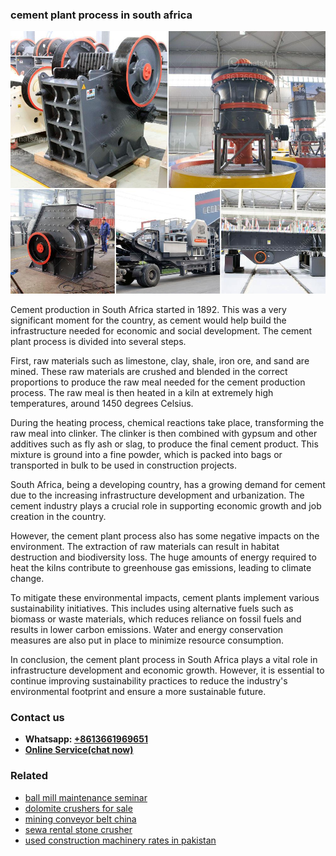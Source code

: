 <h3>cement plant process in south africa</h3><img src='1704951511.jpg' alt=''><p>Cement production in South Africa started in 1892. This was a very significant moment for the country, as cement would help build the infrastructure needed for economic and social development. The cement plant process is divided into several steps.</p><p>First, raw materials such as limestone, clay, shale, iron ore, and sand are mined. These raw materials are crushed and blended in the correct proportions to produce the raw meal needed for the cement production process. The raw meal is then heated in a kiln at extremely high temperatures, around 1450 degrees Celsius.</p><p>During the heating process, chemical reactions take place, transforming the raw meal into clinker. The clinker is then combined with gypsum and other additives such as fly ash or slag, to produce the final cement product. This mixture is ground into a fine powder, which is packed into bags or transported in bulk to be used in construction projects.</p><p>South Africa, being a developing country, has a growing demand for cement due to the increasing infrastructure development and urbanization. The cement industry plays a crucial role in supporting economic growth and job creation in the country.</p><p>However, the cement plant process also has some negative impacts on the environment. The extraction of raw materials can result in habitat destruction and biodiversity loss. The huge amounts of energy required to heat the kilns contribute to greenhouse gas emissions, leading to climate change.</p><p>To mitigate these environmental impacts, cement plants implement various sustainability initiatives. This includes using alternative fuels such as biomass or waste materials, which reduces reliance on fossil fuels and results in lower carbon emissions. Water and energy conservation measures are also put in place to minimize resource consumption.</p><p>In conclusion, the cement plant process in South Africa plays a vital role in infrastructure development and economic growth. However, it is essential to continue improving sustainability practices to reduce the industry's environmental footprint and ensure a more sustainable future.</p><h3>Contact us</h3><ul><li><strong>Whatsapp:&nbsp;<a href="https://wa.me/8613661969651">+8613661969651</a></strong></li><li><a href="https://swt.shibang-china.com/?git&amp;zhl&amp;cement plant process in south africa"><strong>Online Service(chat now)</strong></a></li></ul><h3>Related</h3><ul><li><a href='ball mill maintenance seminar.md'>ball mill maintenance seminar</a></li><li><a href='dolomite crushers for sale.md'>dolomite crushers for sale</a></li><li><a href='mining conveyor belt china.md'>mining conveyor belt china</a></li><li><a href='sewa rental stone crusher.md'>sewa rental stone crusher</a></li><li><a href='used construction machinery rates in pakistan.md'>used construction machinery rates in pakistan</a></li></ul>